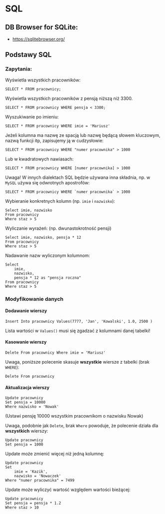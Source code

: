 # SQL

## DB Browser for SQLite:

* https://sqlitebrowser.org/

## Podstawy SQL

### Zapytania:

Wyświetla wszystkich pracowników:
```
SELECT * FROM pracownicy;
```


Wyświetla wszystkich pracowników z pensją niższą niż 3300.

```
SELECT * FROM pracownicy WHERE pensja < 3300;
```

Wyszukiwanie po imieniu:

```
SELECT * FROM pracownicy WHERE imie = 'Mariusz'
```

Jeżeli kolumna ma nazwę ze spacją lub nazwę będącą słowem kluczowym, nazwą funkcji itp, zapisujemy ją w cudzysłowie:

```
SELECT * FROM pracownicy WHERE "numer pracownika" > 1000
```

Lub w kwadratowych nawiasach:

```
SELECT * FROM pracownicy WHERE [numer pracownika] > 1000
```

Uwaga! W innych dialektach SQL będzie używana inna składnia, np. w `MySQL` używa się odwrotnych apostrofów:

```
SELECT * FROM pracownicy WHERE `numer pracownika` > 1000
```

Wybieranie konkretnych kolumn (np. `imie` i `nazwisko`):

```
Select imie, nazwisko
From pracownicy
Where staz > 5
```

Wyliczanie wyrażeń: (np. dwunastokrotność pensji)

```
Select imie, nazwisko, pensja * 12
From pracownicy
Where staz > 5
```

Nadawanie nazw wyliczonym kolumnom:

```
Select
    imie,
    nazwisko,
    pensja * 12 as "pensja roczna"
From pracownicy
Where staz > 5
```

### Modyfikowanie danych

#### Dodawanie wierszy

```
Insert Into pracownicy Values(7777, 'Jan', 'Kowalski', 1.0, 2500 )
```

Lista wartości w `Values()` musi się zgadzać z kolumnami danej tabelki!

#### Kasowanie wierszy

```
Delete From pracownicy Where imie = 'Mariusz'
```

Uwaga, poniższe polecenie skasuje **wszystkie** wiersze z tabelki (brak `WHERE`):
```
Delete From pracownicy
```

#### Aktualizacja wierszy

```
Update pracownicy
Set pensja = 10000
Where nazwisko = 'Nowak'
```
(Ustawi pensję 10000 wszystkim pracownikom o nazwisku Nowak)

Uwaga, podobnie jak `Delete`, brak `Where` powoduje, że polecenie działa dla **wszystkich** wierszy:
```
Update pracownicy
Set pensja = 1000
```

Update może zmienić więcej niż jedną kolumnę:

```
Update pracownicy
Set
	imie = 'Kazik',
	nazwisko = 'Nowaczek'
Where "numer pracownika" = 7499
```

Update może wyliczyć wartość względem wartości bieżącej:

```
Update pracownicy
Set pensja = pensja * 1.2
Where staz > 10
```
